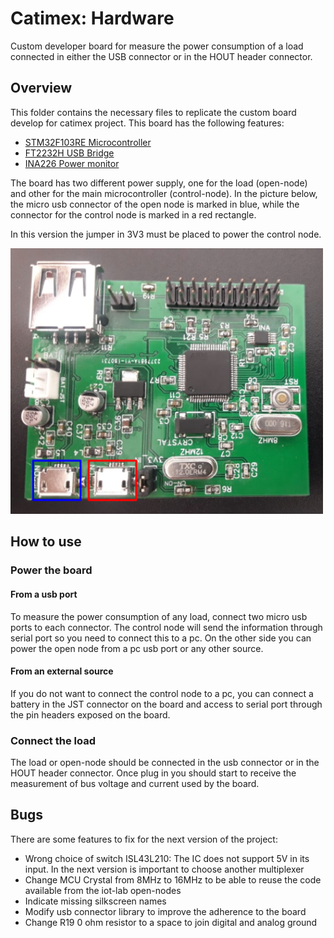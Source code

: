 # Catimex: Hardware

Custom developer board for measure the power consumption of a load connected in either the USB connector or in the HOUT header connector.

## Overview
This folder contains the necessary files to replicate the custom board develop for catimex project. This board has the following features:
* [STM32F103RE Microcontroller](https://www.st.com/en/microcontrollers/stm32f103re.html)
* [FT2232H USB Bridge](https://www.ftdichip.com/Support/Documents/DataSheets/ICs/DS_FT2232H.pdf)
* [INA226 Power monitor](http://www.ti.com/product/INA226)

The board has two different power supply, one for the load (open-node) and other for the main microcontroller (control-node). In the picture below, the micro usb connector of the open node is marked in blue, while the connector for the control node is marked in a red rectangle.

In this version the jumper in 3V3 must be placed to power the control node.

<img src=img/board.png width="500">


## How to use

### Power the board
#### From a usb port
To measure the power consumption of any load, connect two micro usb ports to each connector. The control node will send the information through serial port so you need to connect this to a pc. On the other side you can power the open node from a pc usb port or any other source.

#### From an external source
If you do not want to connect the control node to a pc, you can connect a battery in the JST connector on the board and access to serial port through the pin headers exposed on the board.

### Connect the load
The load or open-node should be connected in the usb connector or in the HOUT header connector. Once plug in you should start to receive the measurement of bus voltage and current used by the board.


## Bugs
There are some features to fix for the next version of the project:
* Wrong choice of switch ISL43L210: The IC does not support 5V in its input. In the next version is important to choose another multiplexer
* Change MCU Crystal from 8MHz to 16MHz to be able to reuse the code available from the iot-lab open-nodes
* Indicate missing silkscreen names
* Modify usb connector library to improve the adherence to the board
* Change R19 0 ohm resistor to a space to join digital and analog ground

